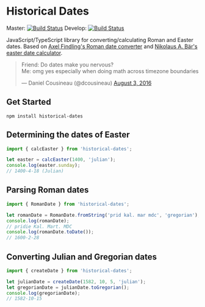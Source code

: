 # Historical Dates

Master: [![Build Status](https://travis-ci.org/UUDigitalHumanitieslab/historical-dates.svg?branch=master)](https://travis-ci.org/UUDigitalHumanitieslab/historical-dates)
Develop: [![Build Status](https://travis-ci.org/UUDigitalHumanitieslab/historical-dates.svg?branch=develop)](https://travis-ci.org/UUDigitalHumanitieslab/historical-dates)

JavaScript/TypeScript library for converting/calculating Roman and Easter dates. Based on [Axel Findling's Roman date converter](http://cgi.axel-findling.de/cgi-bin/romdat) and [Nikolaus A. Bär's easter date calculator](http://www.nabkal.de/ostrech1.html).

<div class="center">
<blockquote class="twitter-tweet" data-lang="en"><p lang="en" dir="ltr">Friend: Do dates make you nervous?<br>Me: omg yes especially when doing math across timezone boundaries</p>&mdash; Daniel Cousineau (@dcousineau) <a href="https://twitter.com/dcousineau/status/760848423268519936?ref_src=twsrc%5Etfw">August 3, 2016</a></blockquote>
</div>

## Get Started

```
npm install historical-dates
```

## Determining the dates of Easter

```typescript
import { calcEaster } from 'historical-dates';

let easter = calcEaster(1400, 'julian');
console.log(easter.sunday);
// 1400-4-18 (Julian)
```

## Parsing Roman dates

```typescript
import { RomanDate } from 'historical-dates';

let romanDate = RomanDate.fromString('prid kal. mar mdc', 'gregorian');
console.log(romanDate);
// pridie Kal. Mart. MDC
console.log(romanDate.toDate());
// 1600-2-28
```

## Converting Julian and Gregorian dates

```typescript
import { createDate } from 'historical-dates';

let julianDate = createDate(1582, 10, 5, 'julian');
let gregorianDate = julianDate.toGregorian();
console.log(gregorianDate);
// 1582-10-15
```

